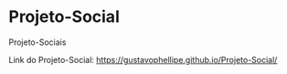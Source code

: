 # Projeto-Social
 Projeto-Sociais
 
 Link do Projeto-Social: https://gustavophellipe.github.io/Projeto-Social/

